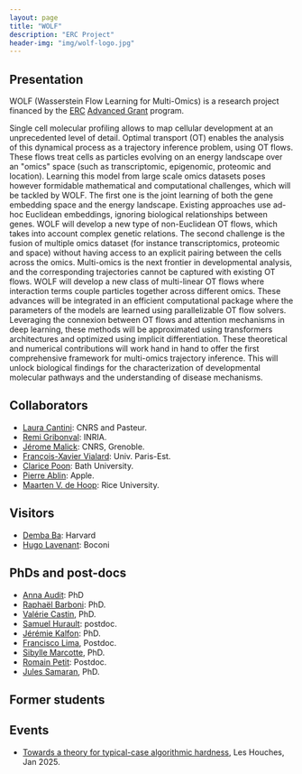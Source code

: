 ```yaml
---
layout: page
title: "WOLF"
description: "ERC Project"
header-img: "img/wolf-logo.jpg"
---
```



Presentation
-------------------
WOLF (Wasserstein Flow Learning for Multi-Omics) is a research project financed by the [ERC](http://erc.europa.eu/) [Advanced Grant](https://erc.europa.eu/apply-grant/advanced-grant) program. 

Single cell molecular profiling allows to map cellular development at an unprecedented level of detail. Optimal transport (OT) enables the analysis of this dynamical process as a trajectory inference problem, using OT flows. These flows treat cells as particles evolving on an energy landscape over an "omics" space (such as transcriptomic, epigenomic, proteomic and location). Learning this model from large scale omics datasets poses however formidable mathematical and computational challenges, which will be tackled by WOLF. The first one is the joint learning of both the gene embedding space and the energy landscape. Existing approaches use ad-hoc Euclidean embeddings, ignoring biological relationships between genes. WOLF will develop a new type of non-Euclidean OT flows, which takes into account complex genetic relations. The second challenge is the fusion of multiple omics dataset (for instance transcriptomics, proteomic and space) without having access to an explicit pairing between the cells across the omics. Multi-omics is the next frontier in developmental analysis, and the corresponding trajectories cannot be captured with existing OT flows. WOLF will develop a new class of multi-linear OT flows where interaction terms couple particles together across different omics. These advances will be integrated in an efficient computational package where the parameters of the models are learned using parallelizable OT flow solvers. Leveraging the connexion between OT flows and attention mechanisms in deep learning, these methods will be approximated using transformers architectures and optimized using implicit differentiation. These theoretical and numerical contributions will work hand in hand to offer the first comprehensive framework for multi-omics trajectory inference. This will unlock biological findings for the characterization of developmental molecular pathways and the understanding of disease mechanisms.

Collaborators
-------------------

* [Laura Cantini](https://research.pasteur.fr/fr/member/laura-cantini/): CNRS and Pasteur.
* [Remi Gribonval](https://people.irisa.fr/Remi.Gribonval/): INRIA.
* [Jérome Malick](https://ljk.imag.fr/membres/Jerome.Malick/): CNRS, Grenoble.
* [François-Xavier Vialard](https://www.ceremade.dauphine.fr/~vialard/): Univ. Paris-Est.
* [Clarice Poon](https://cmhsp2.github.io/): Bath University.
* [Pierre Ablin](https://pierreablin.com/): Apple.
* [Maarten V. de Hoop](https://maartendehoop.rice.edu/): Rice University.

Visitors
-------------------

* [Demba Ba](https://seas.harvard.edu/person/demba-ba): Harvard
* [Hugo Lavenant](https://hugolav.github.io/): Boconi

PhDs and post-docs
-------------------

* [Anna Audit](https://research.pasteur.fr/fr/member/anna-audit/): PhD
* [Raphaël Barboni](https://scholar.google.com/citations?user=tEu2ONgAAAAJ&hl=en): PhD.
* [Valérie Castin](https://samuelhurault.netlify.app/), PhD.
* [Samuel Hurault](https://samuelhurault.netlify.app/): postdoc.
* [Jérémie Kalfon](https://www.jkobject.com/): PhD.
* [Francisco Lima](https://www.it.pt/Members/Index/35492), Postdoc.
* [Sibylle Marcotte](https://www.math.ens.psl.eu/instructor/sibylle-marcotte/), PhD.
* [Romain Petit](https://rpetit.github.io/): Postdoc.
* [Jules Samaran](https://github.com/jules-samaran), PhD.

Former students
-------------------


Events
-------------------

* [Towards a theory for typical-case algorithmic hardness](https://leshouches-algorithms.github.io/), Les Houches, Jan 2025.